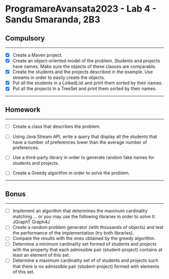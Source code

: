 # ProgramareAvansata2023 - Lab 4 - Sandu Smaranda, 2B3

## Compulsory

--------

- [x] Create a Maven project.
- [x]  Create an object-oriented model of the problem. Students and projects have names. Make sure the objects of these classes are comparable.
- [x]  Create the students and the projects described in the example. Use streams in order to easily create the objects.
- [x]  Put all the students in a LinkedList and print them sorted by their names.
- [x]  Put all the projects in a TreeSet and print them sorted by their names.

----------

## Homework

----------

- [ ] Create a class that describes the problem.
- [ ] Using Java Stream API, write a query that display all the students that have a number of preferences lower than the average number of preferences.
- [ ] Use a third-party library in order to generate random fake names for students and projects.
- [ ] Create a Greedy algorithm in order to solve the problem.


----------

## Bonus

---------

- [ ] Implement an algorithm that determines the maximum cardinality matching
  ... or you may use the following libraries in order to solve it:
  JGraphT
  Graph4J
- [ ] Create a random problem generator (with thousands of objects) and test the performance of the implementation (try both libraries).
- [ ] Compare the results with the ones obtained by the greedy algorithm.
- [ ] Determine a minimum cardinality set formed of students and projects with the property that each admissible pair (student-project) contains at least an element of this set.
- [ ] Determine a maximum cardinality set of of students and projects such that there is no admissible pair (student-project) formed with elements of this set.
